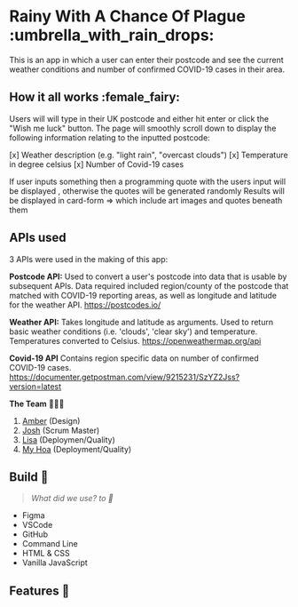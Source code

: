 # Rainy With A Chance Of Plague :umbrella_with_rain_drops:

This is an app in which a user can enter their postcode and see the current weather conditions and number of confirmed COVID-19 cases in their area.

## How it all works :female_fairy:
Users will will type in their UK postcode and either hit enter or click the "Wish me luck" button. The page will smoothly scroll down to display the following information relating to the inputted postcode:

[x] Weather description (e.g. "light rain", "overcast clouds")
[x] Temperature in degree celsius
[x] Number of Covid-19 cases

If user inputs something then a programming quote with the users input will be displayed , otherwise the quotes will be generated randomly
Results will be displayed in card-form => which include art images and quotes beneath them

## APIs used

3 APIs were used in the making of this app:

**Postcode API:**
Used to convert a user's postcode into data that is usable by subsequent APIs.
Data required included region/county of the postcode that matched with COVID-19 reporting areas, as well as longitude and latitude for the weather API.
https://postcodes.io/

**Weather API:**
Takes longitude and latitude as arguments. Used to return basic weather conditions (i.e. 'clouds', 'clear sky') and temperature. Temperatures converted to Celsius.
https://openweathermap.org/api

**Covid-19 API**
Contains region specific data on number of confirmed COVID-19 cases. 
https://documenter.getpostman.com/view/9215231/SzYZ2Jss?version=latest

**The Team** 🧠🧠🧠

1. [Amber](https://github.com/amberrignell) (Design)
2. [Josh](https://github.com/jhart5) (Scrum Master)
3. [Lisa](https://github.com/LiCern) (Deploymen/Quality)
4. [My Hoa](https://github.com/mhtien) (Deployment/Quality)


## Build :hammer:

> *What did we use? to :wrench:*

- Figma
- VSCode
- GitHub
- Command Line
- HTML & CSS
- Vanilla JavaScript

## Features 🔎




